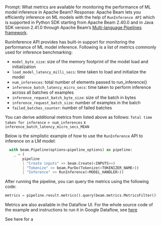 Prompt:
What metrics are available for monitoring the performance of ML model inference in Apache Beam?
Response:
Apache Beam lets you efficiently inference on ML models with the help of `RunInference API` which is supported in Python SDK starting from Apache Beam 2.40.0 and in Java SDK version 2.41.0 through Apache Beam’s [Multi-language Pipelines framework](https://beam.apache.org/documentation/programming-guide/#multi-language-pipelines).

RunInference API provides has built-in support for monitoring the performance of ML model inference. Following is a list of metrics commonly used for inference benchmarking:

- `model_byte_size`: size of the memory footprint of the model load and initialization
- `load_model_latency_milli_secs`: time taken to load and initialize the model
- `num_inferences`: total number of elements passed to run_inference()
- `inference_batch_latency_micro_secs`: time taken to perform inference across all batches of examples
- `inference_request_batch_byte_size`: size of the batch in bytes
- `inference_request_batch_size`: number of examples in the batch
- `failed_batches_counter`: number of failed batches

You can derive additional metrics from listed above as follows:
`Total time taken for inference` =` num_inferences` x `inference_batch_latency_micro_secs_MEAN`

Below is the simplistic example of how to use the `RunInference` API to inference on a LM model:

```python
  with beam.Pipeline(options=pipeline_options) as pipeline:
    _ = (
        pipeline
        | "Create inputs" >> beam.Create(<INPUTS>>)
        | "Tokenize" >> beam.ParDo(Tokenize(<TOKENIZER_NAME>))
        | "Inference" >> RunInference(<MODEL_HANDLER>))
```
After running the pipeline, you can query the metrics using the following code:

```python
metrics = pipeline.result.metrics().query(beam.metrics.MetricsFilter())
```
Metrics are also available in the Dataflow UI. For the whole source code of the example and instructions to run it in Google Dataflow, see [here](https://github.com/apache/beam/tree/master/sdks/python/apache_beam/examples/inference/runinference_metrics/)

See here for a [](https://github.com/akvelon/beam/blob/371576a3b17b940380192378848dd00c55d0cc19/sdks/python/apache_beam/ml/inference/base.py#L1228)